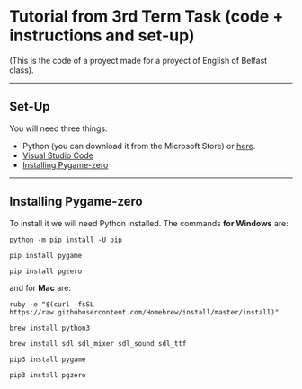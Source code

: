 # Tutorial from 3rd Term Task (code + instructions and set-up)
(This is the code of a proyect made for a proyect of English of Belfast class).

---

## Set-Up

You will need three things:
 - Python (you can download it from the Microsoft Store) or [here](https://python.org).
 - [Visual Studio Code](https://code.visualstudio.com)
 - [Installing Pygame-zero](#installing-pygame-zero)

---

## Installing Pygame-zero
To install it we will need Python installed. The commands **for Windows** are:

```
python -m pip install -U pip
```

```
pip install pygame
```

```
pip install pgzero
```
and for **Mac** are:

```
ruby -e "$(curl -fsSL https://raw.githubusercontent.com/Homebrew/install/master/install)"
```

```
brew install python3
```

```
brew install sdl sdl_mixer sdl_sound sdl_ttf
```

```
pip3 install pygame
```

```
pip3 install pgzero
```
